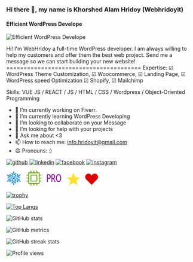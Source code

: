 ### Hi there 👋, my name is Khorshed Alam Hridoy (Webhridoyit)
####  Efficient WordPress Develope
![ Efficient WordPress Develope](https://raw.githubusercontent.com/BrunnerLivio/brunnerlivio/master/images/welcome.png)

 Hi! I'm WebHridoy a full-time WordPress developer. 
I am always willing to help my customers and offer them the
 best web project. 
Send me a message so we can start building your new website! ======================================= 
Expertise:
 ☑ WordPress Theme Customization,
 ☑ Woocommerce,
 ☑ Landing Page,
 ☑ WordPress speed Optimization
 ☑ Shopify,
 ☑ Mailchimp

Skills: VUE JS / REACT / JS / HTML / CSS / Wordpress  / Object-Oriented Programming

- 🔭 I’m currently working on Fiverr. 
- 🌱 I’m currently learning   WordPress Developing 
- 👯 I’m looking to collaborate on your Message  
- 🤔 I’m looking for help with your projects  
- 💬 Ask me about <3 
- 📫 How to reach me: info.hridoyit@gmail.com  
- 😄 Pronouns: :) 


[<img src='https://cdn.jsdelivr.net/npm/simple-icons@3.0.1/icons/github.svg' alt='github' height='40'>](https://github.com/webhridoyit)  [<img src='https://cdn.jsdelivr.net/npm/simple-icons@3.0.1/icons/linkedin.svg' alt='linkedin' height='40'>](https://www.linkedin.com/in/webhridoy/)  [<img src='https://cdn.jsdelivr.net/npm/simple-icons@3.0.1/icons/facebook.svg' alt='facebook' height='40'>](https://www.facebook.com/webhridoy)  [<img src='https://cdn.jsdelivr.net/npm/simple-icons@3.0.1/icons/instagram.svg' alt='instagram' height='40'>](https://www.instagram.com/webhridoy/)  

<a href='https://archiveprogram.github.com/'><img src='https://raw.githubusercontent.com/acervenky/animated-github-badges/master/assets/acbadge.gif' width='40' height='40'></a> <a href='https://docs.github.com/en/developers'><img src='https://raw.githubusercontent.com/acervenky/animated-github-badges/master/assets/devbadge.gif' width='40' height='40'></a> <a href='https://github.com/pricing'><img src='https://raw.githubusercontent.com/acervenky/animated-github-badges/master/assets/pro.gif' width='40' height='40'></a> <a href='https://stars.github.com/'><img src='https://raw.githubusercontent.com/acervenky/animated-github-badges/master/assets/starbadge.gif' width='35' height='35'></a> <a href='https://docs.github.com/en/github/supporting-the-open-source-community-with-github-sponsors'><img src='https://raw.githubusercontent.com/acervenky/animated-github-badges/master/assets/sponsorbadge.gif' width='35' height='35'></a> 

[![trophy](https://github-profile-trophy.vercel.app/?username=webhridoyit)](https://github.com/ryo-ma/github-profile-trophy)

[![Top Langs](https://github-readme-stats.vercel.app/api/top-langs/?username=webhridoyit)](https://github.com/anuraghazra/github-readme-stats)

![GitHub stats](https://github-readme-stats.vercel.app/api?username=webhridoyit&show_icons=true)  

![GitHub metrics](https://metrics.lecoq.io/webhridoyit)  

![GitHub streak stats](https://github-readme-streak-stats.herokuapp.com/?user=webhridoyit)  

![Profile views](https://gpvc.arturio.dev/webhridoyit)  
